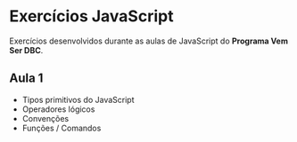 # Exercícios JavaScript

Exercícios desenvolvidos durante as aulas de JavaScript do **Programa Vem Ser DBC**.

## Aula 1

- Tipos primitivos do JavaScript
- Operadores lógicos
- Convenções
- Funções / Comandos